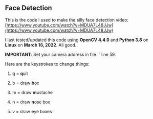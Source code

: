 ## Face Detection

This is the code I used to make the silly face detection video: [https://www.youtube.com/watch?v=MDUA7L48JJw](https://www.youtube.com/watch?v=MDUA7L48JJw)

I last tested/updated this code using **OpenCV 4.4.0** and **Python 3.8** on **Linux** on **March 16, 2022**. All good.

**IMPORTANT**: Set your camera address in file `` line 59.

Here are the keystrokes to change things:

1. q = **q**uit

1. b = draw **b**ox

1. m = draw **m**ustache

1. n = draw **n**ose box

1. v = draw **e**ye boxes





